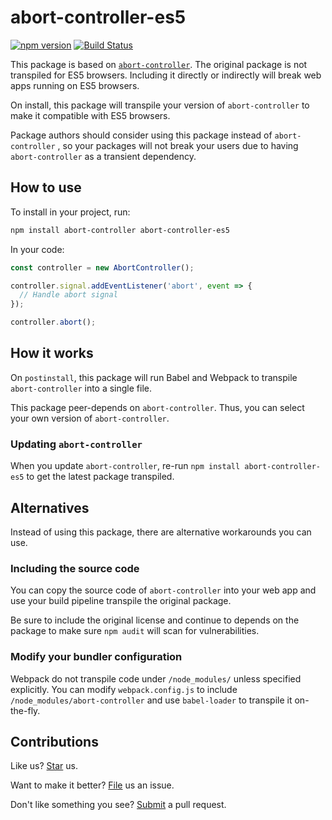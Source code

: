 # abort-controller-es5

[![npm version](https://img.shields.io/npm/v/abort-controller-es5.svg)](https://www.npmjs.com/package/abort-controller-es5) [![Build Status](https://travis-ci.org/compulim/abort-controller-es5.svg?branch=master)](https://travis-ci.org/compulim/abort-controller-es5)

This package is based on [`abort-controller`](https://npmjs.com/package/abort-controller). The original package is not transpiled for ES5 browsers. Including it directly or indirectly will break web apps running on ES5 browsers.

On install, this package will transpile your version of `abort-controller` to make it compatible with ES5 browsers.

Package authors should consider using this package instead of `abort-controller` , so your packages will not break your users due to having `abort-controller` as a transient dependency.

## How to use

To install in your project, run:

```sh
npm install abort-controller abort-controller-es5
```

In your code:

```js
const controller = new AbortController();

controller.signal.addEventListener('abort', event => {
  // Handle abort signal
});

controller.abort();
```

## How it works

On `postinstall`, this package will run Babel and Webpack to transpile `abort-controller` into a single file.

This package peer-depends on `abort-controller`. Thus, you can select your own version of `abort-controller`.

### Updating `abort-controller`

When you update `abort-controller`, re-run `npm install abort-controller-es5` to get the latest package transpiled.

## Alternatives

Instead of using this package, there are alternative workarounds you can use.

### Including the source code

You can copy the source code of `abort-controller` into your web app and use your build pipeline transpile the original package.

Be sure to include the original license and continue to depends on the package to make sure `npm audit` will scan for vulnerabilities.

### Modify your bundler configuration

Webpack do not transpile code under `/node_modules/` unless specified explicitly. You can modify `webpack.config.js` to include `/node_modules/abort-controller` and use `babel-loader` to transpile it on-the-fly.

## Contributions

Like us? [Star](https://github.com/compulim/abort-controller-es5/stargazers) us.

Want to make it better? [File](https://github.com/compulim/abort-controller-es5/issues) us an issue.

Don't like something you see? [Submit](https://github.com/compulim/abort-controller-es5/pulls) a pull request.
